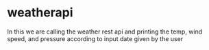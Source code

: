 # weatherapi
In this we are calling the weather rest api and printing the temp, wind speed, and pressure according to input date given by the user

